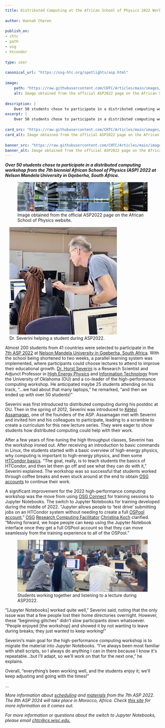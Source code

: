 ```yaml
---
title: Distributed Computing at the African School of Physics 2022 Workshop

author: Hannah Cheren

publish_on:
- chtc
- path
- osg
- htcondor

type: user

canonical_url: "https://osg-htc.org/spotlights/asp.html"

image:
    path: "https://raw.githubusercontent.com/CHTC/Articles/main/images/asp-banner.jpeg"
    alt: Image obtained from the official ASP2022 page on the African School of Physics website.

description: |
    Over 50 students chose to participate in a distributed computing workshop from the 7th biennial African School of Physics (ASP) 2022 at Nelson Mandela University in Gqeberha, South Africa.
excerpt: |
    Over 50 students chose to participate in a distributed computing workshop from the 7th biennial African School of Physics (ASP) 2022 at Nelson Mandela University in Gqeberha, South Africa.

card_src: "https://raw.githubusercontent.com/CHTC/Articles/main/images/asp-banner.jpeg"
card_alt: Image obtained from the official ASP2022 page on the African School of Physics website.

banner_src: "https://raw.githubusercontent.com/CHTC/Articles/main/images/asp-banner.jpeg"
banner_alt: Image obtained from the official ASP2022 page on the African School of Physics website.
---
```

  ***Over 50 students chose to participate in a distributed computing workshop from the 7th biennial African School of Physics (ASP) 2022 at Nelson Mandela University in Gqeberha, South Africa.***

  <figure>
  <img class="w-100" src="https://raw.githubusercontent.com/CHTC/Articles/main/images/asp-banner.jpeg" alt="Image obtained from the official [ASP2022 page](https://www.africanschoolofphysics.org/asp2022/) on the African School of Physics website."/>
  <figcaption class="figure-caption">Image obtained from the official ASP2022 page on the African School of Physics website.<br/></figcaption>
</figure>

<figure class="figure float-end" style="margin-left: 1em;">
  <img src='https://raw.githubusercontent.com/CHTC/Articles/main/images/asp-horst.jpg' class="figure-img img-fluid rounded" alt="Dr. Severini helping a student during ASP2022.">
  <figcaption class="figure-caption">Dr. Severini helping a student during ASP2022.<br/></figcaption>
</figure>

  Almost 200 students from 41 countries were selected to participate in the [7th ASP 2022](https://www.africanschoolofphysics.org/asp2022/) at [Nelson Mandela University in Gqeberha, South Africa](https://science.mandela.ac.za/ASP-2022). With the school being shortened to two weeks, a parallel learning system was implemented, where participants could choose lectures to attend to improve their educational growth. [Dr. Horst Severini](https://www.nhn.ou.edu/~hs/) is a Research Scientist and Adjunct Professor in [High Energy Physics](http://www-hep.nhn.ou.edu/) and [Information Technology](http://it.ou.edu/) from the University of Oklahoma (OU) and a co-leader of the high-performance computing workshop. He anticipated maybe 25 students attending on his track, “...we had about that many laptops,” he remarked, “and then we ended up with over 50 students!”

Severini was first introduced to distributed computing during his postdoc at OU. Then in the spring of 2012, Severini was introduced to [Kétévi Assamagan](https://www.aasciences.africa/fellow/ketevi-assamagan), one of the founders of the ASP. Assamagan met with Severini and invited him and his colleagues to participate, leading to a  scramble to create a curriculum for this new lecture series. They were eager to show students how distributed computing could help with their work.

After a few years of fine-tuning the high throughput classes, Severini has the workshop ironed out. After receiving an introduction to basic commands in Linux, the students started with a basic overview of high-energy physics, why computing is important to high-energy physics, and then some [HTCondor basics](https://htcondor.com/). “The goal, really, is to teach students the basics of HTCondor, and then let them go off and see what they can do with it,” Severini explained. The workshop was so successful that students worked through coffee breaks and even stuck around at the end to obtain [OSG accounts](https://portal.osg-htc.org/application) to continue their work.

A significant improvement for the 2022 high-performance computing workshop was the move from using [OSG Connect](https://connect.osg-htc.org/) for training sessions to Jupyter Notebooks. The switch to Jupyter Notebooks for training developed during the middle of 2022. “Jupyter allows people to ‘test drive’ submitting jobs on an HTCondor system without needing to create a full [OSPool account](https://portal.osg-htc.org/application),” [OSG](https://osg-htc.org/) [Research Computing Facilitator](https://chtc.cs.wisc.edu/CHTC-Facilitation.html) [Christina Koch](https://wid.wisc.edu/people/christina-koch/) clarified. “Moving forward, we hope people can keep using the Jupyter Notebook interface once they get a full OSPool account so that they can move seamlessly from the training experience to all of the OSPool.”

<figure>
  <img src="https://raw.githubusercontent.com/CHTC/Articles/main/images/asp-students.jpeg" alt="Students working together and listening to a lecture during ASP2022."/>
  <figcaption class="figure-caption">Students working together and listening to a lecture during ASP2022.<br/></figcaption>
</figure>


“[Jupyter Notebooks] worked quite well,” Severini said,  noting that the only issue was that a few people lost their home directories overnight. However, these “beginning glitches” didn’t slow participants down whatsoever. “People enjoyed [the workshop] and showed it by not wanting to leave during breaks; they just wanted to keep working!”

Severini’s main goal for the high-performance computing workshop is to migrate the material into Jupyter Notebooks. “I’ve always been most familiar with shell scripts, so I always do anything I can in there because I know it's repeatable…but I’ll adapt, so we'll work on that for the next one,” he explains. 

Overall, “everything’s been working well, and the students enjoy it; we’ll keep adjusting and going with the times!”

...

*More information about [scheduling](https://osg-htc.org/dosar/ASP2022/ASP2022_Schedule/) and [materials](https://osg-htc.org/dosar/ASP2022/ASP2022_Materials/) from the 7th ASP 2022. The 8th ASP 2024 will take place in Morocco, Africa. Check [this site](https://www.africanschoolofphysics.org/) for more information as it comes out.*

*For more information or questions about the switch to Jupyter Notebooks, please email [chtc@cs.wisc.edu.](mailto:chtc@cs.wisc.edu)*

